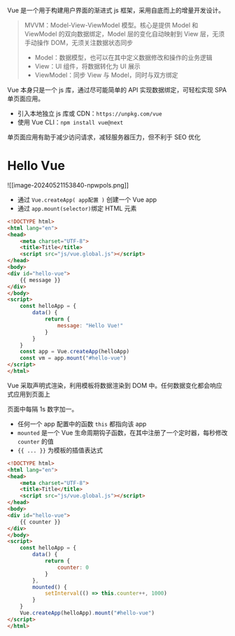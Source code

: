 Vue 是一个用于构建用户界面的渐进式 js 框架，采用自底而上的增量开发设计。

> MVVM：Model-View-ViewModel 模型。核心是提供 Model 和 ViewModel 的双向数据绑定，Model 层的变化自动映射到 View 层，无须手动操作 DOM，无须关注数据状态同步
>
> * Model：数据模型，也可以在其中定义数据修改和操作的业务逻辑
> * View：UI 组件，将数据转化为 UI 展示
> * ViewModel：同步 View 与 Model，同时与双方绑定

Vue 本身只是一个 js 库，通过尽可能简单的 API 实现数据绑定，可轻松实现 SPA 单页面应用。

* 引入本地独立 js 库或 CDN：`https://unpkg.com/vue`
* 使用 Vue CLI：`npm install vue@next`

单页面应用有助于减少访问请求，减轻服务器压力，但不利于 SEO 优化

# Hello Vue

![[image-20240521153840-npwpols.png]]

* 通过 `Vue.createApp( app配置 )` 创建一个 Vue app
* 通过 `app.mount(selector)`绑定 HTML 元素

```html
<!DOCTYPE html>
<html lang="en">
<head>
    <meta charset="UTF-8">
    <title>Title</title>
    <script src="js/vue.global.js"></script>
</head>
<body>
<div id="hello-vue">
    {{ message }}
</div>
</body>
<script>
    const helloApp = {
        data() {
            return {
                message: "Hello Vue!"
            }
        }
    }
    const app = Vue.createApp(helloApp)
    const vm = app.mount("#hello-vue")
</script>
</html>
```

Vue 采取声明式渲染，利用模板将数据渲染到 DOM 中。任何数据变化都会响应式应用到页面上

页面中每隔 1s 数字加一。
* 任何一个 app 配置中的函数 `this` 都指向该 app
* `mounted` 是一个 Vue 生命周期钩子函数，在其中注册了一个定时器，每秒修改 `counter` 的值
* `{{ ... }}` 为模板的插值表达式

```html
<!DOCTYPE html>
<html lang="en">
<head>
    <meta charset="UTF-8">
    <title>Title</title>
    <script src="js/vue.global.js"></script>
</head>
<body>
<div id="hello-vue">
    {{ counter }}
</div>
</body>
<script>
    const helloApp = {
        data() {
            return {
                counter: 0
            }
        },
        mounted() {
            setInterval(() => this.counter++, 1000)
        }
    }
    Vue.createApp(helloApp).mount("#hello-vue")
</script>
</html>
```

